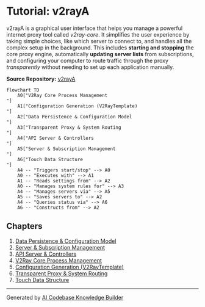# Tutorial: v2rayA

v2rayA is a graphical user interface that helps you manage a powerful internet proxy tool called *v2ray-core*.
It simplifies the user experience by taking simple choices, like which server to connect to, and handles all the complex setup in the background. This includes **starting and stopping** the core proxy engine, automatically **updating server lists** from subscriptions, and configuring your computer to route traffic through the proxy *transparently* without needing to set up each application manually.


**Source Repository:** [v2rayA](https://github.com/v2rayA/v2rayA)

```mermaid
flowchart TD
    A0["V2Ray Core Process Management
"]
    A1["Configuration Generation (V2RayTemplate)
"]
    A2["Data Persistence & Configuration Model
"]
    A3["Transparent Proxy & System Routing
"]
    A4["API Server & Controllers
"]
    A5["Server & Subscription Management
"]
    A6["Touch Data Structure
"]
    A4 -- "Triggers start/stop" --> A0
    A0 -- "Executes with" --> A1
    A1 -- "Reads settings from" --> A2
    A0 -- "Manages system rules for" --> A3
    A4 -- "Manages servers via" --> A5
    A5 -- "Saves servers to" --> A2
    A4 -- "Queries status via" --> A6
    A6 -- "Constructs from" --> A2
```

## Chapters

1. [Data Persistence & Configuration Model
](01_data_persistence___configuration_model_.md)
2. [Server & Subscription Management
](02_server___subscription_management_.md)
3. [API Server & Controllers
](03_api_server___controllers_.md)
4. [V2Ray Core Process Management
](04_v2ray_core_process_management_.md)
5. [Configuration Generation (V2RayTemplate)
](05_configuration_generation__v2raytemplate__.md)
6. [Transparent Proxy & System Routing
](06_transparent_proxy___system_routing_.md)
7. [Touch Data Structure
](07__touch__data_structure_.md)


---


Generated by [AI Codebase Knowledge Builder](https://github.com/The-Pocket/Tutorial-Codebase-Knowledge)


